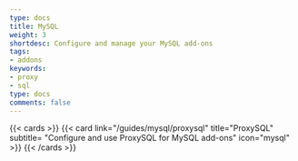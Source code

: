 ```yaml
---
type: docs
title: MySQL
weight: 3
shortdesc: Configure and manage your MySQL add-ons
tags:
- addons
keywords:
- proxy
- sql
type: docs
comments: false
---
```

{{< cards >}}
 {{< card link="/guides/mysql/proxysql" title="ProxySQL" subtitle= "Configure and use ProxySQL for MySQL add-ons" icon="mysql" >}}
{{< /cards >}}